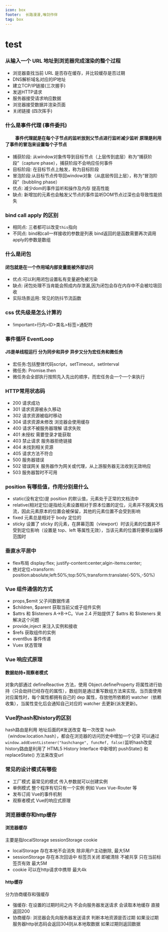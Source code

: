 ```yaml
---
icon: box
footer:  长路漫漫,唯剑作伴
tag: box
---
```

# test
###  从输入一个 URL 地址到浏览器完成渲染的整个过程
+ 浏览器查找当前 URL 是否存在缓存，并比较缓存是否过期
+ DNS解析域名对应的IP地址
+ 建立TCP/IP链接(三次握手)
+ 发送HTTP请求
+ 服务器接受请求响应数据
+ 浏览器接受数据并渲染页面
+ 关闭链接 (四次挥手)
### 什么是事件代理 (事件委托)
   #### &emsp;&emsp; 事件代理就是在每个子节点的监听放到父节点进行监听减少监听 原理是利用了事件的冒泡来设置每个子节点
+ 捕获阶段: 从window对象传导到目标节点（上层传到底层）称为“捕获阶段”（capture phase），捕获阶段不会响应任何事件
+ 目标阶段: 在目标节点上触发，称为目标阶段
+ 冒泡阶段:从目标节点传导回window对象（从底层传回上层），称为“冒泡阶段”（bubbling phase）
+ 优点: 减少dom的事件监听和操作及内存 提高性能
+ 缺点: 新增加的元素也会触发父节点的事件监听DOM节点过深也会导致性能损失
### bind call apply 的区别
+ 相同点: 三者都可以改变`this`指向
+ 不同点: bind和call一样接收的参数是列表 bind返回的是函数需要再次调用 apply的参数是数组 
### 什么是闭包
#### 闭包就是在一个作用域内部变量能被外部访问
+ 优点:可以利用闭包设置私有变量避免被污染
+ 缺点: 闭包处理不当肯能会照成内存泄漏,因为闭包会存在内存中不会被垃圾回收
+ 实际场景运用: 常见的防抖节流函数
### css 优先级是怎么计算的
+ !important>行内>ID>类名>标签>通配符
### 事件循环 EventLoop
#### JS是单线程运行 分为同步和异步 异步又分为宏任务和微任务 
+ 宏任务:包括整体代码script，setTimeout，setInterval
+ 微任务: Promise.then 
+ 微任务会全部执行按照先入先出的顺序，而宏任务会一个一个来执行
### HTTP常用状态码
+ 200 请求成功
+ 301 请求资源被永久移动
+ 302 请求资源被临时移动
+ 304 请求资源未修改 浏览器会使用缓存
+ 400 请求不被服务器理解 请求失败
+ 401 未授权 需要登录才能获取
+ 403 禁止请求 服务器拒绝链接
+ 404 未找到相关资源
+ 405 请求方法不符合
+ 500 服务器错误
+ 502 错误网关  服务器作为网关或代理，从上游服务器无法收到无效响应
+ 503 服务器暂时不可用
### position 有哪些值，作用分别是什么
+  static(没有定位)是 position 的默认值，元素处于正常的文档流中
+  relative(相对定位)是指给元素设置相对于原本位置的定位，元素并不脱离文档流，因此元素原本的位置会被保留，其他的元素位置不会受到影响
+  fixed 元素总是相对于 body 定位的
+  sticky 设置了 sticky 的元素，在屏幕范围（viewport）时该元素的位置并不受到定位影响（设置是 top、left 等属性无效），当该元素的位置将要移出偏移范围时
### 垂直水平居中
+ flex布局 display:flex; justify-content:center;algin-items:center;
+ 绝对定位+transform: position:absolute;left:50%;top:50%;transform:translate(-50%,-50%)
### Vue 组件通信的方式
+ props,$emit 父子间数据传递
+ $children, $parent 获取当前父或子组件实例
+ $attrs 和 $listeners  A->B->C。Vue 2.4 开始提供了 $attrs 和 $listeners 来解决这个问题
+ provide,inject 来注入实例和接收
+ $refs 获取组件的实例
+ eventBus 事件传递
+ Vuex 状态管理
### Vue 响应式原理
#### 数据劫持+观察者模式
对象内部通过 defineReactive 方法，使用 Object.defineProperty 将属性进行劫持（只会劫持已经存在的属性），数组则是通过重写数组方法来实现。当页面使用对应属性时，每个属性都拥有自己的 dep 属性，存放他所依赖的 watcher（依赖收集），当属性变化后会通知自己对应的 watcher 去更新(派发更新)。
### Vue的hash和history的区别
hash路由是利用 地址后面的#发送改变 每一次改变 hash（window.location.hash），都会在浏览器的访问历史中增加一个记录 
可以通过`window.addEventListener("hashchange", funcRef, false)`监听hash改变
history路由是利用了 HTML5 History Interface 中新增的 pushState() 和 replaceState() 方法来改变url
### 常见的设计模式有哪些
+ 工厂模式 最常见的模式 传入参数就可以创建实例
+ 单例模式 整个程序有切只有一个实例 例如 Vuex Vue-Router 等
+ 发布订阅 Vue的事件机制
+ 观察者模式 Vue的响应式原理
### 浏览器缓存和http缓存
#### 浏览器缓存 
   主要是指localStorage sessionStorage cookie
+ localStorage 存在本地不会消失 除非用户主动删除, 最大5M
+ sessionStorage 存在本次回话中 标签页关闭 即被清除 不被共享 只在当前标签页有效 最大5M
+ cookie 可以在http请求中携带 最大4k
#### http缓存
   分为协商缓存和强缓存
+ 强缓存: 在设置的过期时间之内 不会向服务器发送请求 会读取本地缓存 直接返回200
+ 协商缓存: 浏览器会先向服务器发送请求 判断本地资源是否过期 如果没过期 服务器http状态码会返回304则从本地取数据 如果过期则返回数据